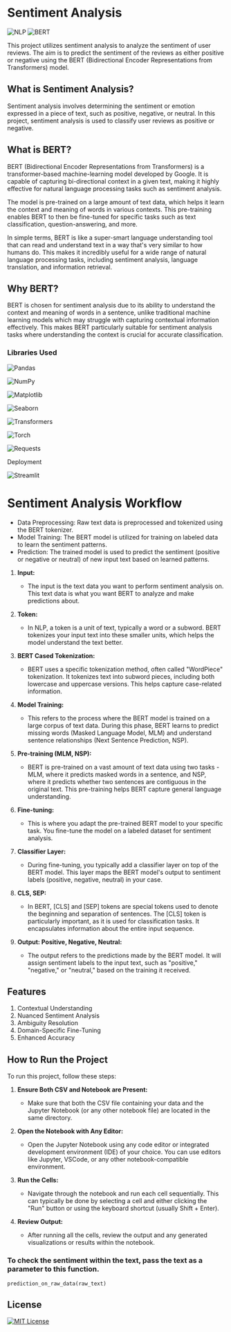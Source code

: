 
# Sentiment Analysis 
![NLP](https://img.shields.io/badge/NLP-1F425F?style=for-the-badge)
![BERT](https://img.shields.io/badge/BERT-3C9C8A?style=for-the-badge)


This project utilizes sentiment analysis to analyze the sentiment of user reviews. The aim is to predict the sentiment of the reviews as either positive or negative using the BERT (Bidirectional Encoder Representations from Transformers) model.

## What is Sentiment Analysis?

Sentiment analysis involves determining the sentiment or emotion expressed in a piece of text, such as positive, negative, or neutral. In this project, sentiment analysis is used to classify user reviews as positive or negative.

## What is BERT?

BERT (Bidirectional Encoder Representations from Transformers) is a transformer-based machine-learning model developed by Google. It is capable of capturing bi-directional context in a given text, making it highly effective for natural language processing tasks such as sentiment analysis.

The model is pre-trained on a large amount of text data, which helps it learn the context and meaning of words in various contexts. This pre-training enables BERT to then be fine-tuned for specific tasks such as text classification, question-answering, and more.

In simple terms, BERT is like a super-smart language understanding tool that can read and understand text in a way that's very similar to how humans do. This makes it incredibly useful for a wide range of natural language processing tasks, including sentiment analysis, language translation, and information retrieval.

## Why BERT?

BERT is chosen for sentiment analysis due to its ability to understand the context and meaning of words in a sentence, unlike traditional machine learning models which may struggle with capturing contextual information effectively. This makes BERT particularly suitable for sentiment analysis tasks where understanding the context is crucial for accurate classification.





### Libraries Used
![Pandas](https://img.shields.io/badge/Pandas-150458?style=for-the-badge&logo=pandas&logoColor=white)

![NumPy](https://img.shields.io/badge/NumPy-013243?style=for-the-badge&logo=numpy&logoColor=white)

![Matplotlib](https://img.shields.io/badge/Matplotlib-11557c?style=for-the-badge&logo=matplotlib&logoColor=white)

![Seaborn](https://img.shields.io/badge/Seaborn-3776ab?style=for-the-badge&logo=seaborn&logoColor=white)

![Transformers](https://img.shields.io/badge/Transformers-FFAC45?style=for-the-badge&logo=transformers&logoColor=white)

![Torch](https://img.shields.io/badge/Torch-EE4C2C?style=for-the-badge&logo=pytorch&logoColor=white)

![Requests](https://img.shields.io/badge/Requests-2CA5E0?style=for-the-badge&logo=requests&logoColor=white)

<p>Deployment</p>

![Streamlit](https://img.shields.io/badge/Streamlit-FF4B4B?style=for-the-badge&logo=streamlit&logoColor=white)

# Sentiment Analysis Workflow

* Data Preprocessing: Raw text data is preprocessed and tokenized using the BERT tokenizer.
* Model Training: The BERT model is utilized for training on labeled data to learn the sentiment patterns.
* Prediction: The trained model is used to predict the sentiment (positive or negative or neutral) of new input text based on learned patterns.




1. **Input:**
   - The input is the text data you want to perform sentiment analysis on. This text data is what you want BERT to analyze and make predictions about.

2. **Token:**
   - In NLP, a token is a unit of text, typically a word or a subword. BERT tokenizes your input text into these smaller units, which helps the model understand the text better.

3. **BERT Cased Tokenization:**
   - BERT uses a specific tokenization method, often called "WordPiece" tokenization. It tokenizes text into subword pieces, including both lowercase and uppercase versions. This helps capture case-related information.

4. **Model Training:**
   - This refers to the process where the BERT model is trained on a large corpus of text data. During this phase, BERT learns to predict missing words (Masked Language Model, MLM) and understand sentence relationships (Next Sentence Prediction, NSP).

5. **Pre-training (MLM, NSP):**
   - BERT is pre-trained on a vast amount of text data using two tasks - MLM, where it predicts masked words in a sentence, and NSP, where it predicts whether two sentences are contiguous in the original text. This pre-training helps BERT capture general language understanding.

6. **Fine-tuning:**
   - This is where you adapt the pre-trained BERT model to your specific task. You fine-tune the model on a labeled dataset for sentiment analysis.

7. **Classifier Layer:**
   - During fine-tuning, you typically add a classifier layer on top of the BERT model. This layer maps the BERT model's output to sentiment labels (positive, negative, neutral) in your case.

8. **CLS, SEP:**
   - In BERT, [CLS] and [SEP] tokens are special tokens used to denote the beginning and separation of sentences. The [CLS] token is particularly important, as it is used for classification tasks. It encapsulates information about the entire input sequence.

9. **Output: Positive, Negative, Neutral:**
   - The output refers to the predictions made by the BERT model. It will assign sentiment labels to the input text, such as "positive," "negative," or "neutral," based on the training it received.







## Features

1. Contextual Understanding
2. Nuanced Sentiment Analysis
3. Ambiguity Resolution
4. Domain-Specific Fine-Tuning
5. Enhanced Accuracy  

## How to Run the Project

To run this project, follow these steps:

1. **Ensure Both CSV and Notebook are Present:**
   - Make sure that both the CSV file containing your data and the Jupyter Notebook (or any other notebook file) are located in the same directory.

2. **Open the Notebook with Any Editor:**
   - Open the Jupyter Notebook using any code editor or integrated development environment (IDE) of your choice. You can use editors like Jupyter, VSCode, or any other notebook-compatible environment.

3. **Run the Cells:**
   - Navigate through the notebook and run each cell sequentially. This can typically be done by selecting a cell and either clicking the "Run" button or using the keyboard shortcut (usually Shift + Enter).

4. **Review Output:**
   - After running all the cells, review the output and any generated visualizations or results within the notebook.


### To check the sentiment within the text, pass the text as a parameter to this function.

```
prediction_on_raw_data(raw_text)

```


## License

[![MIT License](https://img.shields.io/badge/License-MIT-0178B5?style=for-the-badge)](https://github.com/Kammarianand/Sentiment-Analysis-BERT/blob/main/LICENSE)
